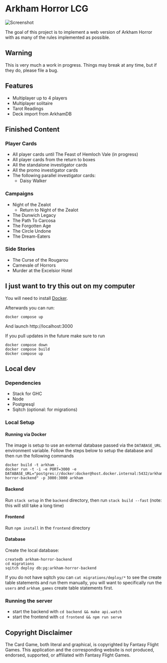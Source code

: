 # Arkham Horror LCG

![Screenshot](./docs/img/screenshot.png)

The goal of this project is to implement a web version of Arkham Horror with as
many of the rules implemented as possible.

## Warning

This is very much a work in progress. Things may break at any time, but if they do,
please file a bug.

## Features

* Multiplayer up to 4 players
* Multiplayer solitaire
* Tarot Readings
* Deck import from ArkhamDB

## Finished Content

### Player Cards

* All player cards until The Feast of Hemloch Vale (in progress)
* All player cards from the return to boxes
* All the standalone investigator cards
* All the promo investigator cards
* The following parallel investigator cards:
  - Daisy Walker

### Campaigns

* Night of the Zealot
  * Return to Night of the Zealot
* The Dunwich Legacy
* The Path To Carcosa
* The Forgotten Age
* The Circle Undone
* The Dream-Eaters

### Side Stories

* The Curse of the Rougarou
* Carnevale of Horrors
* Murder at the Excelsior Hotel

## I just want to try this out on my computer

You will need to install [Docker][docker].

Afterwards you can run:

```
docker compose up
```

And launch http://localhost:3000

If you pull updates in the future make sure to run

```
docker compose down
docker compose build
docker compose up
```

## Local dev

### Dependencies

* Stack for GHC
* Node
* Postgresql
* Sqitch (optional: for migrations)

### Local Setup

#### Running via Docker

The image is setup to use an external database passed via the `DATABASE_URL` environment variable. Follow the steps below to setup the database and then run the following commands

```
docker build -t arkham .
docker run -t -i -e PORT=3000 -e DATABASE_URL="postgres://docker:docker@host.docker.internal:5432/arkham-horror-backend" -p 3000:3000 arkham
```

#### Backend

Run `stack setup` in the `backend` directory, then run `stack build --fast` (note: this will still take a long time)

#### Frontend

Run `npm install` in the `frontend` directory

#### Database
Create the local database:

```
createdb arkham-horror-backend
cd migrations
sqitch deploy db:pg:arkham-horror-backend
```

If you do not have sqitch you can `cat migrations/deploy/*` to see the create
table statements and run them manually, you will want to specifically run the
`users` and `arkham_games` create table statements first.

### Running the server

* start the backend with `cd backend && make api.watch`
* start the frontend with `cd frontend && npm run serve`

## Copyright Disclaimer

The Card Game, both literal and graphical, is copyrighted by Fantasy Flight Games. This application and the corresponding website is not produced, endorsed, supported, or affiliated with Fantasy Flight Games.

[docker]: https://www.docker.com/
